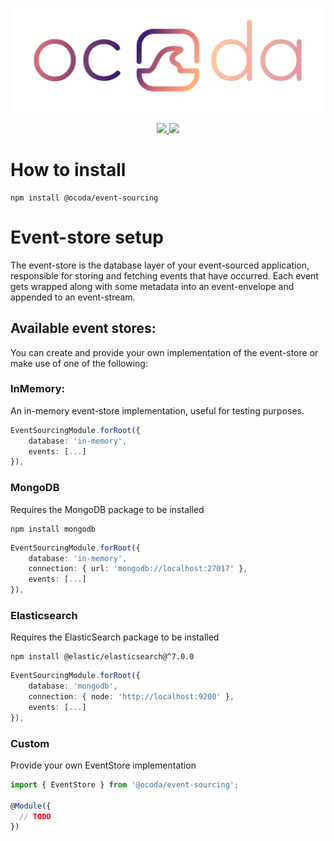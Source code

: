 <p align="center">
	<a href="http://ocoda.io/" target="blank"><img src="https://github.com/ocoda/.github/raw/master/assets/ocoda_logo_full_gradient.svg" width="600" alt="Ocoda Logo" /></a>
</p>

<p align="center">
	<a href="https://dl.circleci.com/status-badge/redirect/gh/ocoda/event-sourcing/tree/master">
		<img src="https://dl.circleci.com/status-badge/img/gh/ocoda/event-sourcing/tree/master.svg?style=shield&circle-token=a100516020508c3af55331a6000b671c6bc94f62">
	</a>
	<a href="https://codecov.io/gh/ocoda/event-sourcing">
		<img src="https://codecov.io/gh/ocoda/event-sourcing/branch/master/graph/badge.svg?token=D6BRXUY0J8">
	</a>
</p>

# How to install
```
npm install @ocoda/event-sourcing
```

# Event-store setup
The event-store is the database layer of your event-sourced application, responsible for storing and fetching events that have occurred. Each event gets wrapped along with some metadata into an event-envelope and appended to an event-stream.

## Available event stores:
You can create and provide your own implementation of the event-store or make use of one of the following:

### InMemory: 
An in-memory event-store implementation, useful for testing purposes.
```typescript
EventSourcingModule.forRoot({ 
	database: 'in-memory',
	events: [...] 
}),
```

### MongoDB
Requires the MongoDB package to be installed
```
npm install mongodb
```
```typescript
EventSourcingModule.forRoot({ 
	database: 'in-memory',
	connection: { url: 'mongodb://localhost:27017' },
	events: [...] 
}),
```

### Elasticsearch
Requires the ElasticSearch package to be installed
```
npm install @elastic/elasticsearch@^7.0.0
```
```typescript
EventSourcingModule.forRoot({ 
	database: 'mongodb',
	connection: { node: 'http://localhost:9200' },
	events: [...] 
}),
```

### Custom
Provide your own EventStore implementation
```typescript
import { EventStore } from '@ocoda/event-sourcing';

@Module({
  // TODO
})
```
